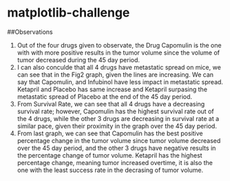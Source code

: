 # matplotlib-challenge
##Observations
1. Out of the four drugs given to observate, the Drug Capomulin is the one with with more positive results in the tumor volume since the volume of tumor decreased during the 45 day period.
2. I can also conculde that all 4 drugs have metastatic spread on mice, we can see that in the Fig2 graph, given the lines are increasing. We can say that Capomulin, and Infubinol have less impact in metastatic spread. Ketapril and Placebo has same increase and Ketapril surpasing the metastatic spread of Placebo at the end of the 45 day period.
3. From Survival Rate, we can see that all 4 drugs have a decreasing survival rate; however, Capomulin has the highest survival rate out of the 4 drugs, while the other 3 drugs are decreasing in survival rate at a similar pace, given their proximity in the graph over the 45 day period.
4. From last graph, we can see that Capomulin has the best positive percentage change in the tumor volume since tumor volume decreased over the 45 day period, and the other 3 drugs have negative results in the percentage change of tumor volume. Ketapril has the highest percentage change, meaning tumor increased overtime, it is also the one with the least success rate in the decrasing of tumor volume.